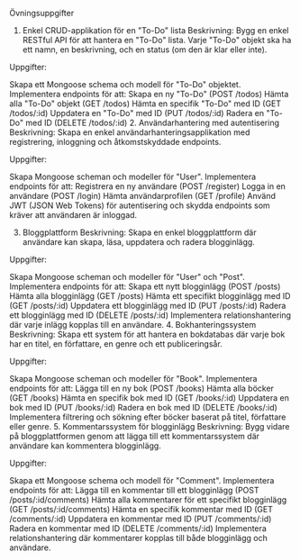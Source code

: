 Övningsuppgifter
1. Enkel CRUD-applikation för en "To-Do" lista
Beskrivning: Bygg en enkel RESTful API för att hantera en "To-Do" lista. Varje "To-Do" objekt ska ha ett namn, en beskrivning, och en status (om den är klar eller inte).

Uppgifter:

Skapa ett Mongoose schema och modell för "To-Do" objektet.
Implementera endpoints för att:
Skapa en ny "To-Do" (POST /todos)
Hämta alla "To-Do" objekt (GET /todos)
Hämta en specifik "To-Do" med ID (GET /todos/:id)
Uppdatera en "To-Do" med ID (PUT /todos/:id)
Radera en "To-Do" med ID (DELETE /todos/:id)
2. Användarhantering med autentisering
Beskrivning: Skapa en enkel användarhanteringsapplikation med registrering, inloggning och åtkomstskyddade endpoints.

Uppgifter:

Skapa Mongoose scheman och modeller för "User".
Implementera endpoints för att:
Registrera en ny användare (POST /register)
Logga in en användare (POST /login)
Hämta användarprofilen (GET /profile)
Använd JWT (JSON Web Tokens) för autentisering och skydda endpoints som kräver att användaren är inloggad.

3. Bloggplattform
Beskrivning: Skapa en enkel bloggplattform där användare kan skapa, läsa, uppdatera och radera blogginlägg.

Uppgifter:

Skapa Mongoose scheman och modeller för "User" och "Post".
Implementera endpoints för att:
Skapa ett nytt blogginlägg (POST /posts)
Hämta alla blogginlägg (GET /posts)
Hämta ett specifikt blogginlägg med ID (GET /posts/:id)
Uppdatera ett blogginlägg med ID (PUT /posts/:id)
Radera ett blogginlägg med ID (DELETE /posts/:id)
Implementera relationshantering där varje inlägg kopplas till en användare.
4. Bokhanteringssystem
Beskrivning: Skapa ett system för att hantera en bokdatabas där varje bok har en titel, en författare, en genre och ett publiceringsår.

Uppgifter:

Skapa Mongoose scheman och modeller för "Book".
Implementera endpoints för att:
Lägga till en ny bok (POST /books)
Hämta alla böcker (GET /books)
Hämta en specifik bok med ID (GET /books/:id)
Uppdatera en bok med ID (PUT /books/:id)
Radera en bok med ID (DELETE /books/:id)
Implementera filtrering och sökning efter böcker baserat på titel, författare eller genre.
5. Kommentarssystem för blogginlägg
Beskrivning: Bygg vidare på bloggplattformen genom att lägga till ett kommentarssystem där användare kan kommentera blogginlägg.

Uppgifter:

Skapa ett Mongoose schema och modell för "Comment".
Implementera endpoints för att:
Lägga till en kommentar till ett blogginlägg (POST /posts/:id/comments)
Hämta alla kommentarer för ett specifikt blogginlägg (GET /posts/:id/comments)
Hämta en specifik kommentar med ID (GET /comments/:id)
Uppdatera en kommentar med ID (PUT /comments/:id)
Radera en kommentar med ID (DELETE /comments/:id)
Implementera relationshantering där kommentarer kopplas till både blogginlägg och användare.